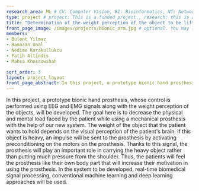 ```yaml
---
research_area: ML # CV: Computer Vision, BI: Bioinformatics, NT: Network, ML: Machine Learning
type: project # project: This is a funded project., research: this is a research or thesis
title: "Determination of the weight perception of the object to be lifted in preparation of the bionic hand to the activity by brain signals"
front_page_image: /images/projects/bionic_arm.jpg # optional. You may leave it blank 
members:
- Bulent Yilmaz
- Ramazan Unal
- Nedime Karakullukcu
- Fatih Altindis
- Mahsa Khosrowshah

sort_order: 3 
layout: project_layout
front_page_abstract: In this project, a prototype bionic hand prosthesis, whose control is performed using EEG and EMG signals along with the weight perception of the objects, will be developed. The goal here is to decrease the physical and mental load faced by the patient while using a mechanical prosthesis with the help of our new system. 
---
```

In this project, a prototype bionic hand prosthesis, whose control is performed using EEG and EMG signals along with the weight perception of the objects, will be developed. The goal here is to decrease the physical and mental load faced by the patient while using a mechanical prosthesis with the help of our new system. The weight of the object that the patient wants to hold depends on the visual perception of the patient's brain. If this object is heavy, an impulse will be sent to the prosthesis by activating preconditioning on the motors on the prosthesis. Thanks to this signal, the prosthesis will play an important role in carrying the heavy object rather than putting much pressure from the shoulder. Thus, the patients will feel the prosthesis like their own body part that will increase their motivation in using the prosthesis. In the system to be developed, real-time biomedical signal processing, conventional machine learning and deep learning approaches will be used.